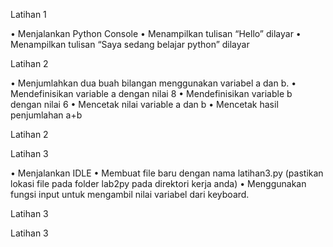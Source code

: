 Latihan 1

• Menjalankan Python Console
• Menampilkan tulisan “Hello” dilayar
• Menampilkan tulisan “Saya sedang belajar python” dilayar


Latihan 2

• Menjumlahkan dua buah bilangan menggunakan variabel a dan b.
• Mendefinisikan variable a dengan nilai 8
• Mendefinisikan variable b dengan nilai 6
• Mencetak nilai variable a dan b
• Mencetak hasil penjumlahan a+b

Latihan 2


Latihan 3

• Menjalankan IDLE
• Membuat file baru dengan nama latihan3.py (pastikan lokasi file
pada folder lab2py pada direktori kerja anda)
• Menggunakan fungsi input untuk mengambil nilai variabel dari
keyboard.

Latihan 3

Latihan 3
